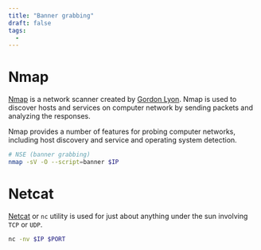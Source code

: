 ```yaml
---
title: "Banner grabbing"
draft: false
tags:
  - 
---
```

# Nmap

[Nmap](https://nmap.org/) is a network scanner created by [Gordon Lyon](https://en.wikipedia.org/wiki/Gordon_Lyon). Nmap is used to discover hosts and services on computer network by sending packets and analyzing the responses.

Nmap provides a number of features for probing computer networks, including host discovery and service and operating system detection.

```bash
# NSE (banner grabbing)
nmap -sV -O --script=banner $IP
```

# Netcat

[Netcat](https://linux.die.net/man/1/nc) or `nc` utility is used for just about anything under the sun involving `TCP` or `UDP`.

```bash
nc -nv $IP $PORT
```
